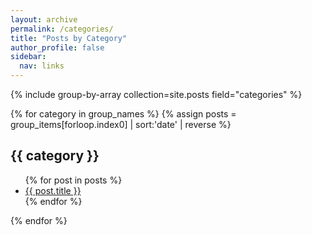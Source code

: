 ```yaml
---
layout: archive
permalink: /categories/
title: "Posts by Category"
author_profile: false
sidebar:
  nav: links
---
```


{% include group-by-array collection=site.posts field="categories" %}

{% for category in group_names %}
  {% assign posts = group_items[forloop.index0] | sort:'date' | reverse %}
  <h2 id="{{ category | slugify }}">
    <i class="fa fa-fw fa-folder-open" aria-hidden="true"></i>
    <span class="page__taxonomy-item">{{ category }}</span>
  </h2>
  <ul>
    {% for post in posts %}
      <li><a href="{{ post.url }}">{{ post.title }}</a></li>
    {% endfor %}
  </ul>
{% endfor %}
